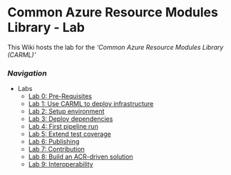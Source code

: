 # Common Azure Resource Modules Library - Lab

This Wiki hosts the lab for the _'Common Azure Resource Modules Library (CARML)'_

### _Navigation_

- Labs
  - [Lab 0: Pre-Requisites](./Lab%200%20-%20Pre-Requisites.md)
  - [Lab 1: Use CARML to deploy infrastructure](./Lab%201%20-%20Use%20CARML%20to%20deploy%20infrastructure)
  - [Lab 2: Setup environment](./Lab%202%20-%20Setup%20environment)
  - [Lab 3: Deploy dependencies](./Lab%203%20-%20Deploy%20dependencies)
  - [Lab 4: First pipeline run](./Lab%204%20-%20First%20pipeline%20run)
  - [Lab 5: Extend test coverage](./Lab%205%20-%20Extend%20test%20coverage)
  - [Lab 6: Publishing](./Lab%206%20-%20Publishing)
  - [Lab 7: Contribution](./Lab%207%20-%20Contribution)
  - [Lab 8: Build an ACR-driven solution](./Lab%208%20-%20Build%20an%20ACR-driven%20solution)
  - [Lab 9: Interoperability](./Lab%209%20-%20Interoperability)
